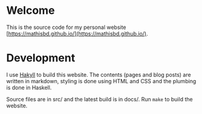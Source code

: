 # Welcome

This is the source code for my personal website [https://mathisbd.github.io/](https://mathisbd.github.io/).

# Development 

I use [Hakyll](https://jaspervdj.be/hakyll/) to build this website. The contents (pages and blog posts) are written in markdown, styling is done using HTML and CSS and the plumbing is done in Haskell.

Source files are in src/ and the latest build is in docs/. Run `make` to build the website.
